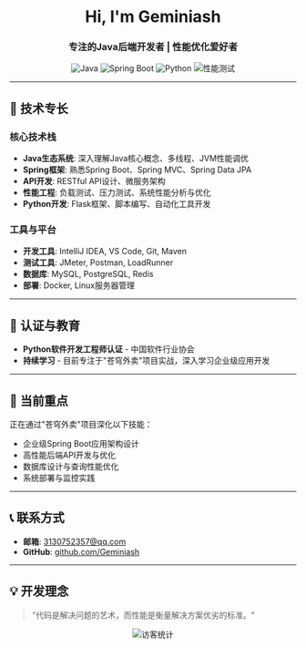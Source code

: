 <h1 align="center">Hi, I'm Geminiash</h1>
<h3 align="center">专注的Java后端开发者 | 性能优化爱好者</h3>

<div align="center">
  
  ![Java](https://img.shields.io/badge/Java-Expert-red?style=flat&logo=java)
  ![Spring Boot](https://img.shields.io/badge/Spring_Boot-Proficient-brightgreen?style=flat&logo=springboot)
  ![Python](https://img.shields.io/badge/Python-Intermediate-blue?style=flat&logo=python)
  ![性能测试](https://img.shields.io/badge/性能测试-擅长-orange?style=flat&logo=selenium)

</div>

---

## 🚀 技术专长

### 核心技术栈
- **Java生态系统**: 深入理解Java核心概念、多线程、JVM性能调优
- **Spring框架**: 熟悉Spring Boot、Spring MVC、Spring Data JPA
- **API开发**: RESTful API设计、微服务架构
- **性能工程**: 负载测试、压力测试、系统性能分析与优化
- **Python开发**: Flask框架、脚本编写、自动化工具开发

### 工具与平台
- **开发工具**: IntelliJ IDEA, VS Code, Git, Maven
- **测试工具**: JMeter, Postman, LoadRunner
- **数据库**: MySQL, PostgreSQL, Redis
- **部署**: Docker, Linux服务器管理

---

## 📜 认证与教育

- **Python软件开发工程师认证** - 中国软件行业协会
- **持续学习** - 目前专注于"苍穹外卖"项目实战，深入学习企业级应用开发

---

## 🎯 当前重点

正在通过"苍穹外卖"项目深化以下技能：
- 企业级Spring Boot应用架构设计
- 高性能后端API开发与优化
- 数据库设计与查询性能优化
- 系统部署与监控实践

---

## 📞 联系方式

- **邮箱**: 3130752357@qq.com
- **GitHub**: [github.com/Geminiash](https://github.com/Geminiash)

---

## 💡 开发理念

> "代码是解决问题的艺术，而性能是衡量解决方案优劣的标准。"

<div align="center">
  
  <img src="https://visitor-badge.laobi.icu/badge?page_id=Geminiash.Geminiash" alt="访客统计" />

</div>
